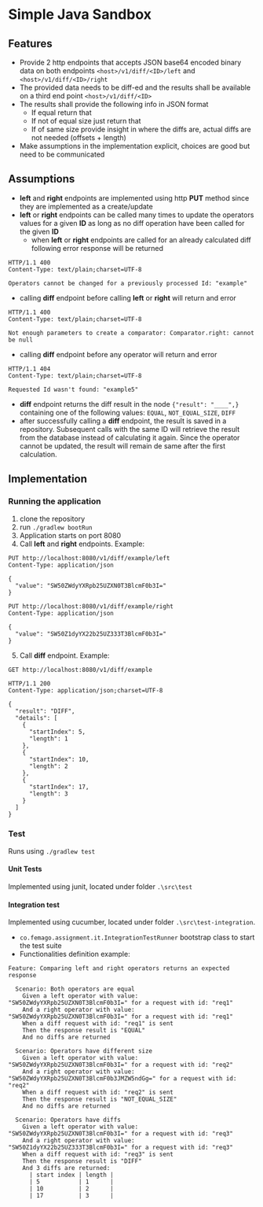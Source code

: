 # Simple Java Sandbox	

## Features
* Provide 2 http endpoints that accepts JSON base64 encoded binary data on both endpoints 
`<host>/v1/diff/<ID>/left` and `<host>/v1/diff/<ID>/right`
* The provided data needs to be diff-ed and the results shall be available on a third end 
point `<host>/v1/diff/<ID>`
* The results shall provide the following info in JSON format 
    * If equal return that 
    * If not of equal size just return that 
    * If of same size provide insight in where the diffs are, actual diffs are not needed (offsets + length) 
* Make assumptions in the implementation explicit, choices are good but need to be communicated	

## Assumptions
* **left** and **right** endpoints are implemented using http **PUT** method since they are implemented as a create/update
* **left** or **right** endpoints can be called many times to update the operators values for a given **ID** as 
long as no diff operation have been called for the given **ID**
    * when **left** or **right** endpoints are called for an already calculated diff following error 
    response will be returned
```
HTTP/1.1 400 
Content-Type: text/plain;charset=UTF-8

Operators cannot be changed for a previously processed Id: "example"   
```
* calling **diff** endpoint before calling **left** or **right** will return and error
```
HTTP/1.1 400 
Content-Type: text/plain;charset=UTF-8

Not enough parameters to create a comparator: Comparator.right: cannot be null
```
* calling **diff** endpoint before any operator will return and error
``` 
HTTP/1.1 404 
Content-Type: text/plain;charset=UTF-8

Requested Id wasn't found: "example5"
```
* **diff** endpoint returns the diff result in the node `{"result": "____",}` containing one of the following 
values: `EQUAL`, `NOT_EQUAL_SIZE`, `DIFF`
* after successfully calling a **diff** endpoint, the result is saved in a repository. Subsequent calls 
with the same ID will retrieve the result from the database instead of calculating it again. Since the 
operator cannot be updated, the result will remain de same after the first calculation. 

## Implementation
### Running the application
1. clone the repository
2. run `./gradlew bootRun`
3. Application starts on port 8080
4. Call **left** and **right** endpoints. Example:
```
PUT http://localhost:8080/v1/diff/example/left
Content-Type: application/json

{
  "value": "SW50ZWdyYXRpb25UZXN0T3BlcmF0b3I="
}
```
```
PUT http://localhost:8080/v1/diff/example/right
Content-Type: application/json

{
  "value": "SW50Z1dyYX22b25UZ333T3BlcmF0b3I="
}
```
5. Call **diff** endpoint. Example:
```
GET http://localhost:8080/v1/diff/example

HTTP/1.1 200 
Content-Type: application/json;charset=UTF-8

{
  "result": "DIFF",
  "details": [
    {
      "startIndex": 5,
      "length": 1
    },
    {
      "startIndex": 10,
      "length": 2
    },
    {
      "startIndex": 17,
      "length": 3
    }
  ]
}
```
### Test
Runs using `./gradlew test`
#### Unit Tests
Implemented using junit, located under folder `.\src\test`

#### Integration test
Implemented using cucumber, located under folder `.\src\test-integration`.
* `co.femago.assignment.it.IntegrationTestRunner` bootstrap class to start the test suite 
* Functionalities definition example:
```gherkin
Feature: Comparing left and right operators returns an expected response

  Scenario: Both operators are equal
    Given a left operator with value: "SW50ZWdyYXRpb25UZXN0T3BlcmF0b3I=" for a request with id: "req1"
    And a right operator with value: "SW50ZWdyYXRpb25UZXN0T3BlcmF0b3I=" for a request with id: "req1"
    When a diff request with id: "req1" is sent
    Then the response result is "EQUAL"
    And no diffs are returned

  Scenario: Operators have different size
    Given a left operator with value: "SW50ZWdyYXRpb25UZXN0T3BlcmF0b3I=" for a request with id: "req2"
    And a right operator with value: "SW50ZWdyYXRpb25UZXN0T3BlcmF0b3JMZW5ndGg=" for a request with id: "req2"
    When a diff request with id: "req2" is sent
    Then the response result is "NOT_EQUAL_SIZE"
    And no diffs are returned

  Scenario: Operators have diffs
    Given a left operator with value: "SW50ZWdyYXRpb25UZXN0T3BlcmF0b3I=" for a request with id: "req3"
    And a right operator with value: "SW50Z1dyYX22b25UZ333T3BlcmF0b3I=" for a request with id: "req3"
    When a diff request with id: "req3" is sent
    Then the response result is "DIFF"
    And 3 diffs are returned:
      | start index | length |
      | 5           | 1      |
      | 10          | 2      |
      | 17          | 3      |
```

